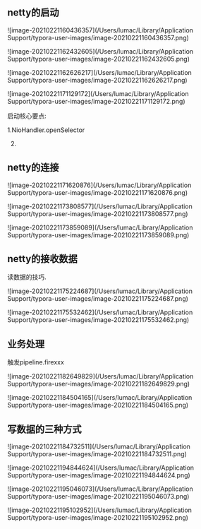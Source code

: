 ## netty的启动

![image-20210221160436357](/Users/lumac/Library/Application Support/typora-user-images/image-20210221160436357.png)



![image-20210221162432605](/Users/lumac/Library/Application Support/typora-user-images/image-20210221162432605.png)

![image-20210221162626217](/Users/lumac/Library/Application Support/typora-user-images/image-20210221162626217.png)

![image-20210221171129172](/Users/lumac/Library/Application Support/typora-user-images/image-20210221171129172.png)

启动核心要点:

1.NioHandler.openSelector

2.

## netty的连接

![image-20210221171620876](/Users/lumac/Library/Application Support/typora-user-images/image-20210221171620876.png)

![image-20210221173808577](/Users/lumac/Library/Application Support/typora-user-images/image-20210221173808577.png)

![image-20210221173859089](/Users/lumac/Library/Application Support/typora-user-images/image-20210221173859089.png)

## netty的接收数据

读数据的技巧.

![image-20210221175224687](/Users/lumac/Library/Application Support/typora-user-images/image-20210221175224687.png)

![image-20210221175532462](/Users/lumac/Library/Application Support/typora-user-images/image-20210221175532462.png)

## 业务处理

触发pipeline.firexxx

![image-20210221182649829](/Users/lumac/Library/Application Support/typora-user-images/image-20210221182649829.png)

![image-20210221184504165](/Users/lumac/Library/Application Support/typora-user-images/image-20210221184504165.png)

## 写数据的三种方式

![image-20210221184732511](/Users/lumac/Library/Application Support/typora-user-images/image-20210221184732511.png)

  ![image-20210221194844624](/Users/lumac/Library/Application Support/typora-user-images/image-20210221194844624.png)

![image-20210221195046073](/Users/lumac/Library/Application Support/typora-user-images/image-20210221195046073.png)

![image-20210221195102952](/Users/lumac/Library/Application Support/typora-user-images/image-20210221195102952.png)